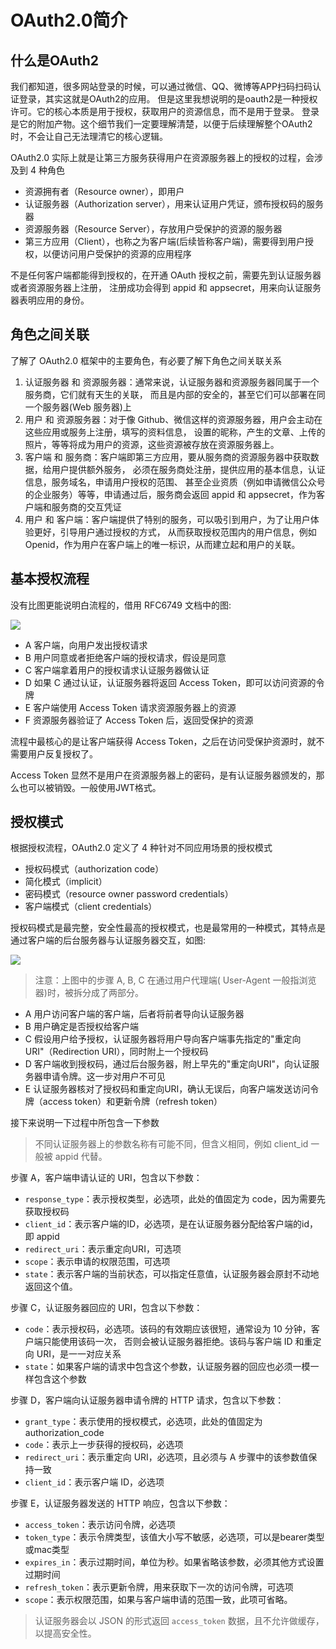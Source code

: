 # OAuth2.0简介

## 什么是OAuth2

我们都知道，很多网站登录的时候，可以通过微信、QQ、微博等APP扫码扫码认证登录，其实这就是OAuth2的应用。
但是这里我想说明的是oauth2是一种授权许可。它的核心本质是用于授权，获取用户的资源信息，而不是用于登录。
登录是它的附加产物。这个细节我们一定要理解清楚，以便于后续理解整个OAuth2时，不会让自己无法理清它的核心逻辑。

OAuth2.0 实际上就是让第三方服务获得用户在资源服务器上的授权的过程，会涉及到 4 种角色

* 资源拥有者（Resource owner），即用户
* 认证服务器（Authorization server），用来认证用户凭证，颁布授权码的服务器
* 资源服务器（Resource Server），存放用户受保护的资源的服务器
* 第三方应用（Client），也称之为客户端(后续皆称客户端)，需要得到用户授权，以便访问用户受保护的资源的应用程序

不是任何客户端都能得到授权的，在开通 OAuth 授权之前，需要先到认证服务器或者资源服务器上注册，
注册成功会得到 appid 和 appsecret，用来向认证服务器表明应用的身份。

## 角色之间关联

了解了 OAuth2.0 框架中的主要角色，有必要了解下角色之间关联关系

1. 认证服务器 和 资源服务器：通常来说，认证服务器和资源服务器同属于一个服务商，它们就有天生的关联，
而且是内部的安全的，甚至它们可以部署在同一个服务器(Web 服务器)上
2. 用户 和 资源服务器：对于像 Github、微信这样的资源服务器，用户会主动在这些应用或服务上注册，填写的资料信息，
设置的昵称，产生的文章、上传的照片，等等将成为用户的资源，这些资源被存放在资源服务器上。
3. 客户端 和 服务商：客户端即第三方应用，要从服务商的资源服务器中获取数据，给用户提供额外服务，
必须在服务商处注册，提供应用的基本信息，认证信息，服务域名，申请用户授权的范围、
甚至企业资质（例如申请微信公众号的企业服务）等等，申请通过后，服务商会返回 appid 和 appsecret，作为客户端和服务商的交互凭证
4. 用户 和 客户端：客户端提供了特别的服务，可以吸引到用户，为了让用户体验更好，引导用户通过授权的方式，
从而获取授权范围内的用户信息，例如 Openid，作为用户在客户端上的唯一标识，从而建立起和用户的关联。

## 基本授权流程

没有比图更能说明白流程的，借用 RFC6749 文档中的图:

![](https://xnstatic-1253397658.file.myqcloud.com/20201115_oauth201.jpg)

* A 客户端，向用户发出授权请求
* B 用户同意或者拒绝客户端的授权请求，假设是同意
* C 客户端拿着用户的授权请求认证服务器做认证
* D 如果 C 通过认证，认证服务器将返回 Access Token，即可以访问资源的令牌
* E 客户端使用 Access Token 请求资源服务器上的资源
* F 资源服务器验证了 Access Token 后，返回受保护的资源

流程中最核心的是让客户端获得 Access Token，之后在访问受保护资源时，就不需要用户反复授权了。

Access Token 显然不是用户在资源服务器上的密码，是有认证服务器颁发的，那么也可以被销毁。一般使用JWT格式。

## 授权模式

根据授权流程，OAuth2.0 定义了 4 种针对不同应用场景的授权模式

* 授权码模式（authorization code）
* 简化模式（implicit）
* 密码模式（resource owner password credentials）
* 客户端模式（client credentials）

授权码模式是最完整，安全性最高的授权模式，也是最常用的一种模式，其特点是通过客户端的后台服务器与认证服务器交互，如图:

![](https://xnstatic-1253397658.file.myqcloud.com/20201115_oauth202.jpg)

> 注意：上图中的步骤 A, B, C 在通过用户代理端( User-Agent 一般指浏览器)时，被拆分成了两部分。

* A 用户访问客户端的客户端，后者将前者导向认证服务器
* B 用户确定是否授权给客户端
* C 假设用户给予授权，认证服务器将用户导向客户端事先指定的"重定向URI"（Redirection URI），同时附上一个授权码
* D 客户端收到授权码，通过后台服务器，附上早先的"重定向URI"，向认证服务器申请令牌。这一步对用户不可见
* E 认证服务器核对了授权码和重定向URI，确认无误后，向客户端发送访问令牌（access token）和更新令牌（refresh token）

接下来说明一下过程中所包含一下参数

> 不同认证服务器上的参数名称有可能不同，但含义相同，例如 client_id 一般被 appid 代替。

步骤 A，客户端申请认证的 URI，包含以下参数：

* `response_type`：表示授权类型，必选项，此处的值固定为 code，因为需要先获取授权码
* `client_id`：表示客户端的ID，必选项，是在认证服务器分配给客户端的id，即 appid
* `redirect_uri`：表示重定向URI，可选项
* `scope`：表示申请的权限范围，可选项
* `state`：表示客户端的当前状态，可以指定任意值，认证服务器会原封不动地返回这个值。

步骤 C，认证服务器回应的 URI，包含以下参数：

* `code`：表示授权码，必选项。该码的有效期应该很短，通常设为 10 分钟，客户端只能使用该码一次，
否则会被认证服务器拒绝。该码与客户端 ID 和重定向 URI，是一一对应关系
* `state`：如果客户端的请求中包含这个参数，认证服务器的回应也必须一模一样包含这个参数

步骤 D，客户端向认证服务器申请令牌的 HTTP 请求，包含以下参数：

* `grant_type`：表示使用的授权模式，必选项，此处的值固定为 authorization_code
* `code`：表示上一步获得的授权码，必选项
* `redirect_uri`：表示重定向 URI，必选项，且必须与 A 步骤中的该参数值保持一致
* `client_id`：表示客户端 ID，必选项

步骤 E，认证服务器发送的 HTTP 响应，包含以下参数：

* `access_token`：表示访问令牌，必选项
* `token_type`：表示令牌类型，该值大小写不敏感，必选项，可以是bearer类型或mac类型
* `expires_in`：表示过期时间，单位为秒。如果省略该参数，必须其他方式设置过期时间
* `refresh_token`：表示更新令牌，用来获取下一次的访问令牌，可选项
* `scope`：表示权限范围，如果与客户端申请的范围一致，此项可省略。

> 认证服务器会以 JSON 的形式返回 `access_token` 数据，且不允许做缓存，以提高安全性。

